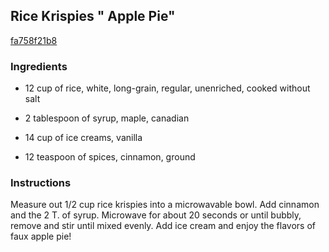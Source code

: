 ## Rice Krispies " Apple Pie"

[fa758f21b8](http://www.food.com/recipe/rice-krispies-apple-pie-200420)

### Ingredients

 - 12 cup of rice, white, long-grain, regular, unenriched, cooked without salt

 - 2 tablespoon of syrup, maple, canadian

 - 14 cup of ice creams, vanilla

 - 12 teaspoon of spices, cinnamon, ground

### Instructions

Measure out 1/2 cup rice krispies into a microwavable bowl. Add cinnamon and the 2 T. of syrup. Microwave for about 20 seconds or until bubbly, remove and stir until mixed evenly. Add ice cream and enjoy the flavors of faux apple pie!